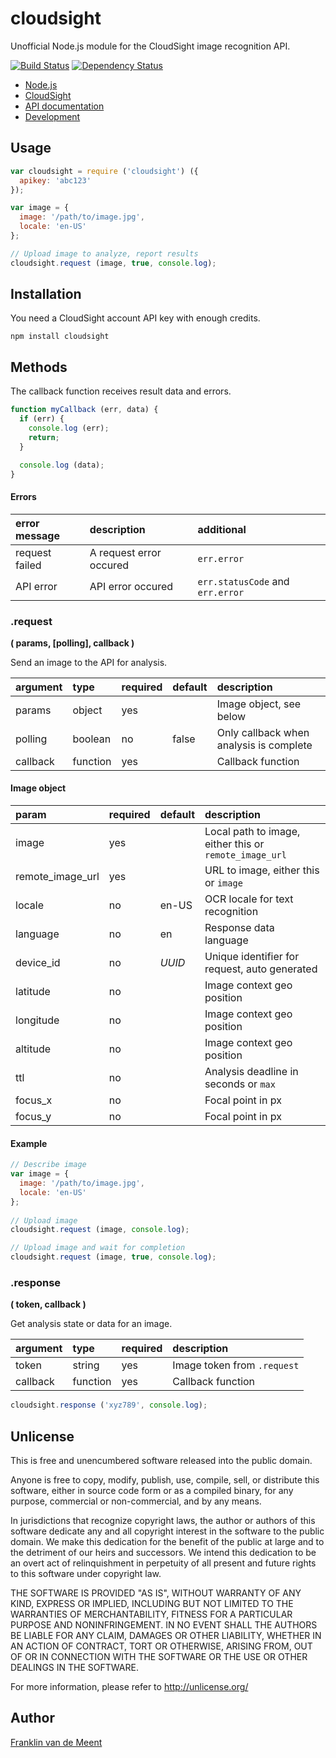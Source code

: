 cloudsight
==========

Unofficial Node.js module for the CloudSight image recognition API.

[![Build Status](https://travis-ci.org/fvdm/nodejs-cloudsight.svg?branch=master)](https://travis-ci.org/fvdm/nodejs-cloudsight)
[![Dependency Status](https://gemnasium.com/badges/github.com/fvdm/nodejs-cloudsight.svg)](https://gemnasium.com/github.com/fvdm/nodejs-cloudsight#runtime-dependencies)

* [Node.js](https://nodejs.org/)
* [CloudSight](https://cloudsightapi.com/)
* [API documentation](http://cloudsightapi.com/docs)
* [Development](https://github.com/fvdm/nodejs-cloudsight/blob/develop/CONTRIBUTING.md)


Usage
-----

```js
var cloudsight = require ('cloudsight') ({
  apikey: 'abc123'
});

var image = {
  image: '/path/to/image.jpg',
  locale: 'en-US'
};

// Upload image to analyze, report results
cloudsight.request (image, true, console.log);
```


Installation
------------

You need a CloudSight account API key with enough credits.

`npm install cloudsight`


Methods
-------

The callback function receives result data and errors.

```js
function myCallback (err, data) {
  if (err) {
    console.log (err);
    return;
  }

  console.log (data);
}
```


#### Errors

error message  | description             | additional
:--------------|:------------------------|:--------------------------
request failed | A request error occured | `err.error`
API error      | API error occured       | `err.statusCode` and `err.error`


### .request
**( params, [polling], callback )**

Send an image to the API for analysis.


argument | type     | required | default | description
:--------|:---------|:---------|:--------|:-----------------------
params   | object   | yes      |         | Image object, see below
polling  | boolean  | no       | false   | Only callback when analysis is complete
callback | function | yes      |         | Callback function


#### Image object

param            | required | default | description
:----------------|:---------|:--------|:-------------------------------
image            | yes      |         | Local path to image, either this or `remote_image_url`
remote_image_url | yes      |         | URL to image, either this or `image`
locale           | no       | en-US   | OCR locale for text recognition
language         | no       | en      | Response data language
device_id        | no       | _UUID_  | Unique identifier for request, auto generated
latitude         | no       |         | Image context geo position
longitude        | no       |         | Image context geo position
altitude         | no       |         | Image context geo position
ttl              | no       |         | Analysis deadline in seconds or `max`
focus_x          | no       |         | Focal point in px
focus_y          | no       |         | Focal point in px


#### Example

```js
// Describe image
var image = {
  image: '/path/to/image.jpg',
  locale: 'en-US'
};
  
// Upload image
cloudsight.request (image, console.log);

// Upload image and wait for completion
cloudsight.request (image, true, console.log);
```


### .response
**( token, callback )**

Get analysis state or data for an image.


argument | type     | required | description
:--------|:---------|:---------|:---------------------------
token    | string   | yes      | Image token from `.request`
callback | function | yes      | Callback function


```js
cloudsight.response ('xyz789', console.log);
```


Unlicense
---------

This is free and unencumbered software released into the public domain.

Anyone is free to copy, modify, publish, use, compile, sell, or
distribute this software, either in source code form or as a compiled
binary, for any purpose, commercial or non-commercial, and by any
means.

In jurisdictions that recognize copyright laws, the author or authors
of this software dedicate any and all copyright interest in the
software to the public domain. We make this dedication for the benefit
of the public at large and to the detriment of our heirs and
successors. We intend this dedication to be an overt act of
relinquishment in perpetuity of all present and future rights to this
software under copyright law.

THE SOFTWARE IS PROVIDED "AS IS", WITHOUT WARRANTY OF ANY KIND,
EXPRESS OR IMPLIED, INCLUDING BUT NOT LIMITED TO THE WARRANTIES OF
MERCHANTABILITY, FITNESS FOR A PARTICULAR PURPOSE AND NONINFRINGEMENT.
IN NO EVENT SHALL THE AUTHORS BE LIABLE FOR ANY CLAIM, DAMAGES OR
OTHER LIABILITY, WHETHER IN AN ACTION OF CONTRACT, TORT OR OTHERWISE,
ARISING FROM, OUT OF OR IN CONNECTION WITH THE SOFTWARE OR THE USE OR
OTHER DEALINGS IN THE SOFTWARE.

For more information, please refer to <http://unlicense.org/>


Author
------

[Franklin van de Meent](https://frankl.in/)
